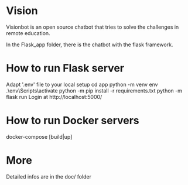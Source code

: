 # Vision
Visionbot is an open source chatbot that tries to solve the challenges in remote education.

In the Flask_app folder, there is the chatbot with the flask framework.

# How to run Flask server
Adapt '.env' file to your local setup
cd app
python -m venv env
.\env\Scripts\activate
python -m pip install -r requirements.txt
python -m flask run
Login at http://localhost:5000/

# How to run Docker servers
docker-compose [build|up]

# More
Detailed infos are in the doc/ folder